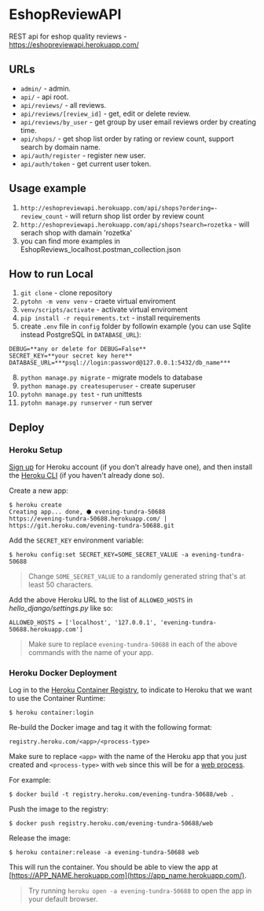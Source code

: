 # EshopReviewAPI
REST api for eshop quality reviews - https://eshopreviewapi.herokuapp.com/
## URLs
* `admin/` - admin.
* `api/` - api root.
* `api/reviews/` - all reviews.
* `api/reviews/[review_id]` - get, edit or delete review.
* `api/reviews/by_user` - get group by user email reviews order by creating time.
* `api/shops/` - get shop list order by rating or review count, support search by domain name.
* `api/auth/register` - register new user.
* `api/auth/token` - get current user token.

## Usage example
1. `http://eshopreviewapi.herokuapp.com/api/shops?ordering=-review_count` - will return shop list order by review count
2. `http://eshopreviewapi.herokuapp.com/api/shops?search=rozetka` - will serach shop with damain 'rozetka'
3. you  can find more examples in EshopReviews_localhost.postman_collection.json
## How to run Local
1. `git clone` - clone repository
2. `pytohn -m venv venv` - craete virtual enviroment
3. `venv/scripts/activate` - activate virtual enviroment
4. `pip install -r requirements.txt` - install requirements
5. create `.env` file in `config` folder by followin example (you can use  Sqlite instead PostgreSQL in `DATABASE_URL`):
```
DEBUG=**any or delete for DEBUG=False**
SECRET_KEY=**your secret key here**
DATABASE_URL=***psql://login:password@127.0.0.1:5432/db_name***
```
8. `python manage.py migrate` - migrate models to database
9. `python manage.py createsuperuser` - create superuser
10. `pytohn manage.py test` - run unittests
11. `pytohn manage.py runserver` - run server
## Deploy
### Heroku Setup
[Sign up](https://signup.heroku.com/)  for Heroku account (if you don’t already have one), and then install the  [Heroku CLI](https://devcenter.heroku.com/articles/heroku-cli)  (if you haven't already done so).

Create a new app:

```
$ heroku create
Creating app... done, ⬢ evening-tundra-50688
https://evening-tundra-50688.herokuapp.com/ | https://git.heroku.com/evening-tundra-50688.git
```

Add the  `SECRET_KEY`  environment variable:

```
$ heroku config:set SECRET_KEY=SOME_SECRET_VALUE -a evening-tundra-50688
```
> Change  `SOME_SECRET_VALUE`  to a randomly generated string that's at least 50 characters.

Add the above Heroku URL to the list of  `ALLOWED_HOSTS`  in  _hello_django/settings.py_  like so:

`ALLOWED_HOSTS = ['localhost', '127.0.0.1', 'evening-tundra-50688.herokuapp.com']`

> Make sure to replace  `evening-tundra-50688`  in each of the above commands with the name of your app.

###  Heroku Docker Deployment
Log in to the  [Heroku Container Registry](https://devcenter.heroku.com/articles/container-registry-and-runtime), to indicate to Heroku that we want to use the Container Runtime:

`$ heroku container:login`

Re-build the Docker image and tag it with the following format:

`registry.heroku.com/<app>/<process-type>`

Make sure to replace  `<app>`  with the name of the Heroku app that you just created and  `<process-type>`  with  `web`  since this will be for a  [web process](https://devcenter.heroku.com/articles/procfile#the-web-process-type).

For example:

`$ docker build -t registry.heroku.com/evening-tundra-50688/web .`

Push the image to the registry:

`$ docker push registry.heroku.com/evening-tundra-50688/web`

Release the image:

`$ heroku container:release -a evening-tundra-50688 web`

This will run the container. You should be able to view the app at  [https://APP_NAME.herokuapp.com](https://app_name.herokuapp.com/).

> Try running  `heroku open -a evening-tundra-50688`  to open the app in your default browser.
